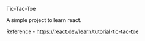 Tic-Tac-Toe

A simple project to learn react.

Reference - https://react.dev/learn/tutorial-tic-tac-toe
